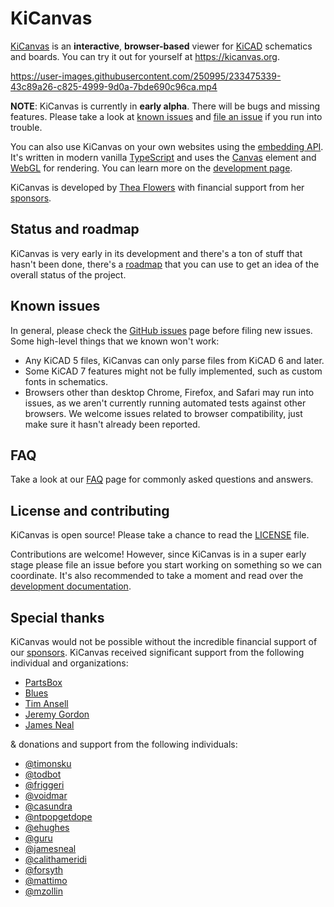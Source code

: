# KiCanvas

[KiCanvas] is an **interactive**, **browser-based** viewer for [KiCAD] schematics and boards. You can try it out for yourself at https://kicanvas.org.

https://user-images.githubusercontent.com/250995/233475339-43c89a26-c825-4999-9d0a-7bde690c96ca.mp4

**NOTE**: KiCanvas is currently in **early alpha**. There will be bugs and missing features. Please take a look at [known issues](#known-issues) and [file an issue] if you run into trouble.

You can also use KiCanvas on your own websites using the [embedding API]. It's written in modern vanilla [TypeScript] and uses the [Canvas] element and [WebGL] for rendering. You can learn more on the [development page][development documentation].

KiCanvas is developed by [Thea Flowers](https://thea.codes) with financial support from her [sponsors].

[KiCanvas]: https://kicanvas.org
[KiCAD]: https://kicad.org
[file an issue]: https://github.com/theacodes/kicanvas/issues/new/choose
[embedding API]: https://kicanvas.org/embedding
[TypeScript]: https://typescript.dev
[Canvas]: https://developer.mozilla.org/en-US/docs/Web/API/Canvas_API
[WebGL]: https://developer.mozilla.org/en-US/docs/Web/API/WebGL_API
[Thea Flowers]: https://thea.codes
[sponsors]: https://github.com/sponsors/theacodes

## Status and roadmap

KiCanvas is very early in its development and there's a ton of stuff that hasn't been done, there's a [roadmap] that you can use to get an idea of the overall status of the project.

[roadmap]: https://kicanvas.org/roadmap

## Known issues

In general, please check the [GitHub issues] page before filing new issues. Some high-level things that we known won't work:

-   Any KiCAD 5 files, KiCanvas can only parse files from KiCAD 6 and later.
-   Some KiCAD 7 features might not be fully implemented, such as custom fonts in schematics.
-   Browsers other than desktop Chrome, Firefox, and Safari may run into issues, as we aren't currently running automated tests against other browsers. We welcome issues related to browser compatibility, just make sure it hasn't already been reported.

[GitHub issues]: https://github.com/theacodes/kicanvas/issues

## FAQ

Take a look at our [FAQ] page for commonly asked questions and answers.

[FAQ]: https://kicanvas.org/home/#faq

## License and contributing

KiCanvas is open source! Please take a chance to read the [LICENSE](LICENSE.md) file.

Contributions are welcome! However, since KiCanvas is in a super early stage please file an issue before you start working on something so we can coordinate. It's also recommended to take a moment and read over the [development documentation].

[development documentation]: https://kicanvas.org/development

## Special thanks

KiCanvas would not be possible without the incredible financial support of our [sponsors]. KiCanvas received significant support from the following individual and organizations:

-   [PartsBox](https://partsbox.com/)
-   [Blues](https://blues.io/)
-   [Tim Ansell](https://github.com/mithro)
-   [Jeremy Gordon](https://github.com/jeremysf)
-   [James Neal](https://github.com/jamesneal)

& donations and support from the following individuals:

-   [@timonsku](https://github.com/timonsku)
-   [@todbot](https://github.com/todbot)
-   [@friggeri](https://github.com/friggeri)
-   [@voidmar](https://github.com/voidmar)
-   [@casundra](https://github.com/casundra)
-   [@ntpopgetdope](https://github.com/ntpopgetdope)
-   [@ehughes](https://github.com/ehughes)
-   [@guru](https://github.com/guru)
-   [@jamesneal](https://github.com/jamesneal)
-   [@calithameridi](https://github.com/calithameridi)
-   [@forsyth](https://github.com/forsyth)
-   [@mattimo](https://github.com/mattimo)
-   [@mzollin](https://github.com/mzollin)
